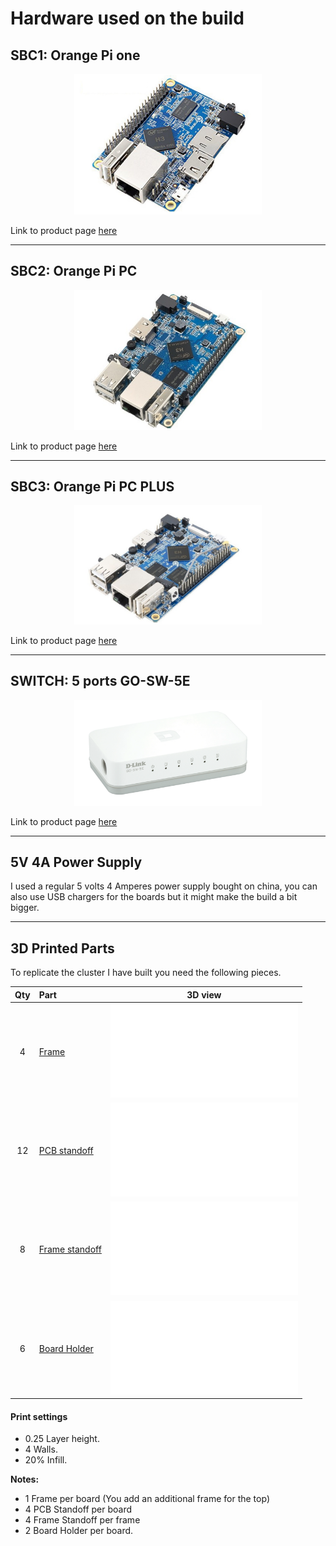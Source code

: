 # Hardware used on the build

## SBC1: Orange Pi one

<div style="text-align:center"><img src="./images/orange_pi_one.jpeg" width="300"/>
</div>

Link to product page [here](http://www.orangepi.org/orangepione/)

---

## SBC2: Orange Pi PC

<div style="text-align:center"><img src="./images/orange_pi_pc.jpeg"  width="300"/>
</div>

Link to product page [here](http://www.orangepi.org/orangepipc/)

---

## SBC3: Orange Pi PC PLUS

<div style="text-align:center"><img src="./images/orange_pi_pc_plus.jpeg"  width="300"/>
</div>

Link to product page [here](http://www.orangepi.org/orangepipcplus/)

---

## SWITCH: 5 ports GO-SW-5E

<div style="text-align:center"><img src="./images/switch.png"  width="300"/>
</div>

Link to product page [here](https://eu.dlink.com/uk/en/products/go-sw-5e)

---

## 5V 4A Power Supply

I used a regular 5 volts 4 Amperes power supply bought on china, you can also use USB chargers for the boards but it might make the build a bit bigger.

---

## 3D Printed Parts

To replicate the cluster I have built you need the following pieces.

| Qty | Part                                                 |                        3D view                        |
| :-: | :--------------------------------------------------- | :---------------------------------------------------: |
|  4  | [Frame](../hardware/STL/frame.stl)                   |          ![Frame](../hardware/STL/frame.stl)          |
| 12  | [PCB standoff](../hardware/STL/pcb_standoff.stl)     |   ![PCB standoff](../hardware/STL/pcb_standoff.stl)   |
|  8  | [Frame standoff](../hardware/STL/frame_standoff.stl) | ![Frame standoff](../hardware/STL/frame_standoff.stl) |
|  6  | [Board Holder](../hardware/STL/x_holder.stl)         |     ![Board Holder](../hardware/STL/x_holder.stl)     |

#### Print settings

- 0.25 Layer height.
- 4 Walls.
- 20% Infill.

**Notes:**

- 1 Frame per board (You add an additional frame for the top)
- 4 PCB Standoff per board
- 4 Frame Standoff per frame
- 2 Board Holder per board.
